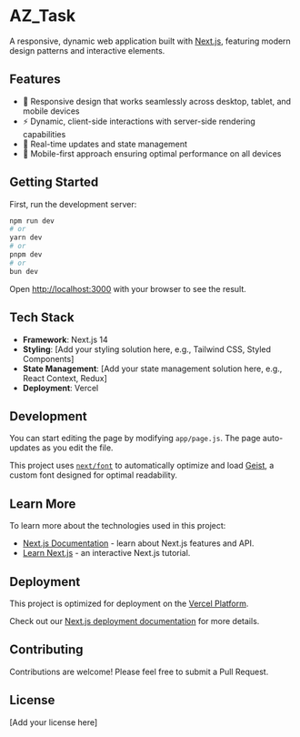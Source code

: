 # AZ_Task
A responsive, dynamic web application built with [Next.js](https://nextjs.org), featuring modern design patterns and interactive elements.

## Features

- 🎨 Responsive design that works seamlessly across desktop, tablet, and mobile devices
- ⚡ Dynamic, client-side interactions with server-side rendering capabilities
- 🔄 Real-time updates and state management
- 📱 Mobile-first approach ensuring optimal performance on all devices

## Getting Started

First, run the development server:

```bash
npm run dev
# or
yarn dev
# or
pnpm dev
# or
bun dev
```

Open [http://localhost:3000](http://localhost:3000) with your browser to see the result.

## Tech Stack

- **Framework**: Next.js 14
- **Styling**: [Add your styling solution here, e.g., Tailwind CSS, Styled Components]
- **State Management**: [Add your state management solution here, e.g., React Context, Redux]
- **Deployment**: Vercel

## Development

You can start editing the page by modifying `app/page.js`. The page auto-updates as you edit the file.

This project uses [`next/font`](https://nextjs.org/docs/app/building-your-application/optimizing/fonts) to automatically optimize and load [Geist](https://vercel.com/font), a custom font designed for optimal readability.

## Learn More

To learn more about the technologies used in this project:

- [Next.js Documentation](https://nextjs.org/docs) - learn about Next.js features and API.
- [Learn Next.js](https://nextjs.org/learn) - an interactive Next.js tutorial.

## Deployment

This project is optimized for deployment on the [Vercel Platform](https://vercel.com/new?utm_medium=default-template&filter=next.js&utm_source=create-next-app&utm_campaign=create-next-app-readme).

Check out our [Next.js deployment documentation](https://nextjs.org/docs/app/building-your-application/deploying) for more details.

## Contributing

Contributions are welcome! Please feel free to submit a Pull Request.

## License

[Add your license here]

